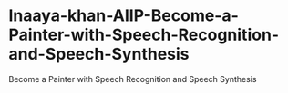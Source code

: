 # Inaaya-khan-AIIP-Become-a-Painter-with-Speech-Recognition-and-Speech-Synthesis
Become a Painter with Speech Recognition and Speech Synthesis
